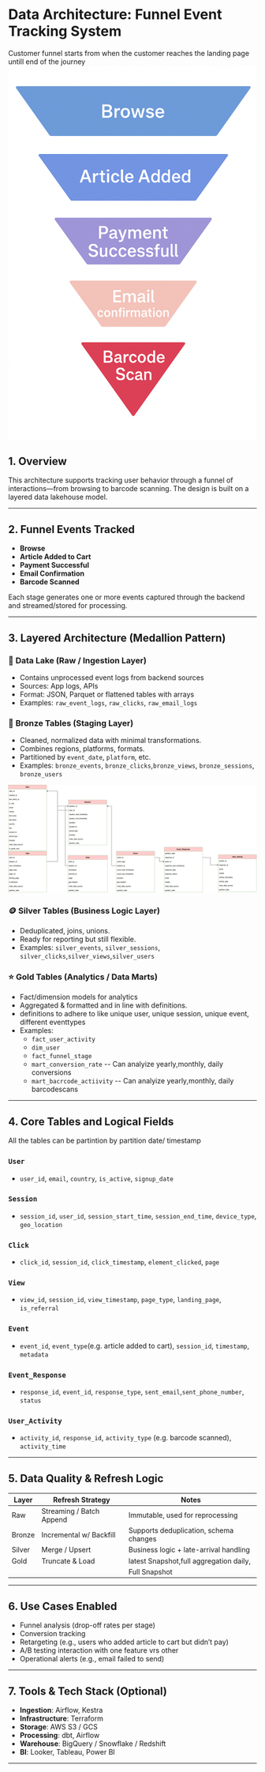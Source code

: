 # Data Architecture: Funnel Event Tracking System

Customer funnel starts from when the customer reaches the landing page untill end of the journey
![Customer Funnel](customer_funnel.png)

## 1. Overview

This architecture supports tracking user behavior through a funnel of interactions—from browsing to barcode scanning. The design is built on a layered data lakehouse model.

---

## 2. Funnel Events Tracked

- **Browse**
- **Article Added to Cart**
- **Payment Successful**
- **Email Confirmation**
- **Barcode Scanned**

Each stage generates one or more events captured through the backend and streamed/stored for processing.

---

## 3. Layered Architecture (Medallion Pattern)

### 🔹 **Data Lake (Raw / Ingestion Layer)**

- Contains unprocessed event logs from backend sources
- Sources: App logs, APIs
- Format: JSON, Parquet or flattened tables with arrays
- Examples: `raw_event_logs`, `raw_clicks`, `raw_email_logs`

### 🔸 **Bronze Tables (Staging Layer)**

- Cleaned, normalized data with minimal transformations.
- Combines regions, platforms, formats.
- Partitioned by `event_date`, `platform`, etc.
- Examples: `bronze_events`, `bronze_clicks`,`bronze_views`, `bronze_sessions`, `bronze_users`

![Sample Architecture](architecture.drawio.png)

### 🪙 **Silver Tables (Business Logic Layer)**

- Deduplicated, joins, unions.
- Ready for reporting but still flexible.
- Examples: `silver_events`, `silver_sessions`, `silver_clicks`,`silver_views`,`silver_users`

### ⭐ **Gold Tables (Analytics / Data Marts)**

- Fact/dimension models for analytics
- Aggregated & formatted and in line with definitions.
- definitions to adhere to like unique user, unique session, unique event, different eventtypes
- Examples:
  - `fact_user_activity`
  - `dim_user`
  - `fact_funnel_stage`
  - `mart_conversion_rate` -- Can analyize yearly,monthly, daily conversions
  - `mart_bacrcode_actiivity` -- Can analyize yearly,monthly, daily barcodescans

---

## 4. Core Tables and Logical Fields

All the tables can be partintion by partition date/ timestamp

### `User`

- `user_id`, `email`, `country`, `is_active`, `signup_date`

### `Session`

- `session_id`, `user_id`, `session_start_time`, `session_end_time`, `device_type`, `geo_location`

### `Click`

- `click_id`, `session_id`, `click_timestamp`, `element_clicked`, `page`

### `View`

- `view_id`, `session_id`, `view_timestamp`, `page_type`, `landing_page`, `is_referral`

### `Event`

- `event_id`, `event_type`(e.g. article added to cart), `session_id`, `timestamp`, `metadata`

### `Event_Response`

- `response_id`, `event_id`, `response_type`, `sent_email`,`sent_phone_number`, `status`

### `User_Activity`

- `activity_id`, `response_id`, `activity_type` (e.g. barcode scanned), `activity_time`

---

## 5. Data Quality & Refresh Logic

| Layer  | Refresh Strategy         | Notes                                   |
| ------ | ------------------------ | --------------------------------------- |
| Raw    | Streaming / Batch Append | Immutable, used for reprocessing        |
| Bronze | Incremental w/ Backfill  | Supports deduplication, schema changes  |
| Silver | Merge / Upsert           | Business logic + late-arrival handling  |
| Gold   | Truncate & Load          | latest Snapshot,full aggregation daily, |
|        |                          | Full Snapshot                           |

---

## 6. Use Cases Enabled

- Funnel analysis (drop-off rates per stage)
- Conversion tracking
- Retargeting (e.g., users who added article to cart but didn’t pay)
- A/B testing interaction with one feature vrs other
- Operational alerts (e.g., email failed to send)

---

## 7. Tools & Tech Stack (Optional)

- **Ingestion**: Airflow, Kestra
- **Infrastructure**: Terraform
- **Storage**: AWS S3 / GCS
- **Processing**: dbt, Airflow
- **Warehouse**: BigQuery / Snowflake / Redshift
- **BI**: Looker, Tableau, Power BI

---
